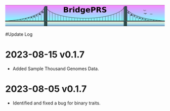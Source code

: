 ![Screenshot](img/slim/misc_logo2.png) 

#Update Log 

# 2023-08-15 v0.1.7
- Added Sample Thousand Genomes Data. 

# 2023-08-05 v0.1.7
- Identified and fixed a bug for binary traits. 
